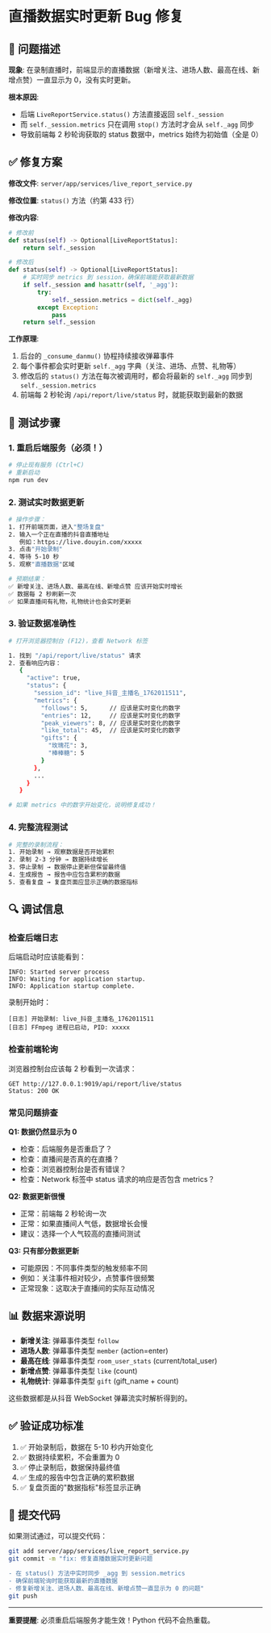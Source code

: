 # 直播数据实时更新 Bug 修复

## 🐛 问题描述

**现象**: 在录制直播时，前端显示的直播数据（新增关注、进场人数、最高在线、新增点赞）一直显示为 0，没有实时更新。

**根本原因**: 
- 后端 `LiveReportService.status()` 方法直接返回 `self._session`
- 而 `self._session.metrics` 只在调用 `stop()` 方法时才会从 `self._agg` 同步
- 导致前端每 2 秒轮询获取的 status 数据中，metrics 始终为初始值（全是 0）

## ✅ 修复方案

**修改文件**: `server/app/services/live_report_service.py`

**修改位置**: `status()` 方法（约第 433 行）

**修改内容**:
```python
# 修改前
def status(self) -> Optional[LiveReportStatus]:
    return self._session

# 修改后
def status(self) -> Optional[LiveReportStatus]:
    # 实时同步 metrics 到 session，确保前端能获取最新数据
    if self._session and hasattr(self, '_agg'):
        try:
            self._session.metrics = dict(self._agg)
        except Exception:
            pass
    return self._session
```

**工作原理**:
1. 后台的 `_consume_danmu()` 协程持续接收弹幕事件
2. 每个事件都会实时更新 `self._agg` 字典（关注、进场、点赞、礼物等）
3. 修改后的 `status()` 方法在每次被调用时，都会将最新的 `self._agg` 同步到 `self._session.metrics`
4. 前端每 2 秒轮询 `/api/report/live/status` 时，就能获取到最新的数据

## 🧪 测试步骤

### 1. 重启后端服务（必须！）

```powershell
# 停止现有服务 (Ctrl+C)
# 重新启动
npm run dev
```

### 2. 测试实时数据更新

```bash
# 操作步骤：
1. 打开前端页面，进入"整场复盘"
2. 输入一个正在直播的抖音直播地址
   例如：https://live.douyin.com/xxxxx
3. 点击"开始录制"
4. 等待 5-10 秒
5. 观察"直播数据"区域

# 预期结果：
✅ 新增关注、进场人数、最高在线、新增点赞 应该开始实时增长
✅ 数据每 2 秒刷新一次
✅ 如果直播间有礼物，礼物统计也会实时更新
```

### 3. 验证数据准确性

```bash
# 打开浏览器控制台 (F12)，查看 Network 标签

1. 找到 "/api/report/live/status" 请求
2. 查看响应内容：
   {
     "active": true,
     "status": {
       "session_id": "live_抖音_主播名_1762011511",
       "metrics": {
         "follows": 5,      // 应该是实时变化的数字
         "entries": 12,     // 应该是实时变化的数字
         "peak_viewers": 8, // 应该是实时变化的数字
         "like_total": 45,  // 应该是实时变化的数字
         "gifts": {
           "玫瑰花": 3,
           "棒棒糖": 5
         }
       },
       ...
     }
   }

# 如果 metrics 中的数字开始变化，说明修复成功！
```

### 4. 完整流程测试

```bash
# 完整的录制流程：
1. 开始录制 → 观察数据是否开始累积
2. 录制 2-3 分钟 → 数据持续增长
3. 停止录制 → 数据停止更新但保留最终值
4. 生成报告 → 报告中应包含累积的数据
5. 查看复盘 → 复盘页面应显示正确的数据指标
```

## 🔍 调试信息

### 检查后端日志

后端启动时应该能看到：
```
INFO: Started server process
INFO: Waiting for application startup.
INFO: Application startup complete.
```

录制开始时：
```
[日志] 开始录制: live_抖音_主播名_1762011511
[日志] FFmpeg 进程已启动, PID: xxxxx
```

### 检查前端轮询

浏览器控制台应该每 2 秒看到一次请求：
```
GET http://127.0.0.1:9019/api/report/live/status
Status: 200 OK
```

### 常见问题排查

**Q1: 数据仍然显示为 0**
- 检查：后端服务是否重启了？
- 检查：直播间是否真的在直播？
- 检查：浏览器控制台是否有错误？
- 检查：Network 标签中 status 请求的响应是否包含 metrics？

**Q2: 数据更新很慢**
- 正常：前端每 2 秒轮询一次
- 正常：如果直播间人气低，数据增长会慢
- 建议：选择一个人气较高的直播间测试

**Q3: 只有部分数据更新**
- 可能原因：不同事件类型的触发频率不同
- 例如：关注事件相对较少，点赞事件很频繁
- 正常现象：这取决于直播间的实际互动情况

## 📊 数据来源说明

- **新增关注**: 弹幕事件类型 `follow`
- **进场人数**: 弹幕事件类型 `member` (action=enter)
- **最高在线**: 弹幕事件类型 `room_user_stats` (current/total_user)
- **新增点赞**: 弹幕事件类型 `like` (count)
- **礼物统计**: 弹幕事件类型 `gift` (gift_name + count)

这些数据都是从抖音 WebSocket 弹幕流实时解析得到的。

## ✅ 验证成功标准

1. ✅ 开始录制后，数据在 5-10 秒内开始变化
2. ✅ 数据持续累积，不会重置为 0
3. ✅ 停止录制后，数据保持最终值
4. ✅ 生成的报告中包含正确的累积数据
5. ✅ 复盘页面的"数据指标"标签显示正确

## 🚀 提交代码

如果测试通过，可以提交代码：

```bash
git add server/app/services/live_report_service.py
git commit -m "fix: 修复直播数据实时更新问题

- 在 status() 方法中实时同步 _agg 到 session.metrics
- 确保前端轮询时能获取最新的直播数据
- 修复新增关注、进场人数、最高在线、新增点赞一直显示为 0 的问题"
git push
```

---

**重要提醒**: 必须重启后端服务才能生效！Python 代码不会热重载。
